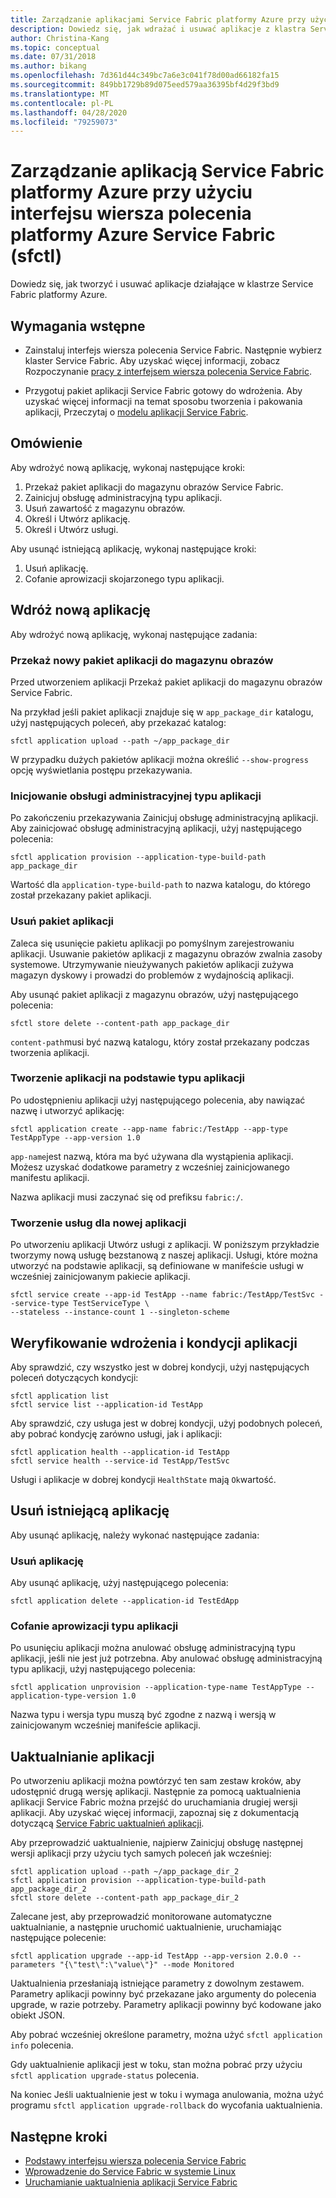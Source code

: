 ```yaml
---
title: Zarządzanie aplikacjami Service Fabric platformy Azure przy użyciu usługi sfctl
description: Dowiedz się, jak wdrażać i usuwać aplikacje z klastra Service Fabric platformy Azure przy użyciu interfejsu wiersza polecenia platformy Azure Service Fabric
author: Christina-Kang
ms.topic: conceptual
ms.date: 07/31/2018
ms.author: bikang
ms.openlocfilehash: 7d361d44c349bc7a6e3c041f78d00ad66182fa15
ms.sourcegitcommit: 849bb1729b89d075eed579aa36395bf4d29f3bd9
ms.translationtype: MT
ms.contentlocale: pl-PL
ms.lasthandoff: 04/28/2020
ms.locfileid: "79259073"
---
```

# <a name="manage-an-azure-service-fabric-application-by-using-azure-service-fabric-cli-sfctl"></a>Zarządzanie aplikacją Service Fabric platformy Azure przy użyciu interfejsu wiersza polecenia platformy Azure Service Fabric (sfctl)

Dowiedz się, jak tworzyć i usuwać aplikacje działające w klastrze Service Fabric platformy Azure.

## <a name="prerequisites"></a>Wymagania wstępne

* Zainstaluj interfejs wiersza polecenia Service Fabric. Następnie wybierz klaster Service Fabric. Aby uzyskać więcej informacji, zobacz Rozpoczynanie [pracy z interfejsem wiersza polecenia Service Fabric](service-fabric-cli.md).

* Przygotuj pakiet aplikacji Service Fabric gotowy do wdrożenia. Aby uzyskać więcej informacji na temat sposobu tworzenia i pakowania aplikacji, Przeczytaj o [modelu aplikacji Service Fabric](service-fabric-application-model.md).

## <a name="overview"></a>Omówienie

Aby wdrożyć nową aplikację, wykonaj następujące kroki:

1. Przekaż pakiet aplikacji do magazynu obrazów Service Fabric.
2. Zainicjuj obsługę administracyjną typu aplikacji.
3. Usuń zawartość z magazynu obrazów.
4. Określ i Utwórz aplikację.
5. Określ i Utwórz usługi.

Aby usunąć istniejącą aplikację, wykonaj następujące kroki:

1. Usuń aplikację.
2. Cofanie aprowizacji skojarzonego typu aplikacji.

## <a name="deploy-a-new-application"></a>Wdróż nową aplikację

Aby wdrożyć nową aplikację, wykonaj następujące zadania:

### <a name="upload-a-new-application-package-to-the-image-store"></a>Przekaż nowy pakiet aplikacji do magazynu obrazów

Przed utworzeniem aplikacji Przekaż pakiet aplikacji do magazynu obrazów Service Fabric.

Na przykład jeśli pakiet aplikacji znajduje się w `app_package_dir` katalogu, użyj następujących poleceń, aby przekazać katalog:

```shell
sfctl application upload --path ~/app_package_dir
```

W przypadku dużych pakietów aplikacji można określić `--show-progress` opcję wyświetlania postępu przekazywania.

### <a name="provision-the-application-type"></a>Inicjowanie obsługi administracyjnej typu aplikacji

Po zakończeniu przekazywania Zainicjuj obsługę administracyjną aplikacji. Aby zainicjować obsługę administracyjną aplikacji, użyj następującego polecenia:

```shell
sfctl application provision --application-type-build-path app_package_dir
```

Wartość dla `application-type-build-path` to nazwa katalogu, do którego został przekazany pakiet aplikacji.

### <a name="delete-the-application-package"></a>Usuń pakiet aplikacji

Zaleca się usunięcie pakietu aplikacji po pomyślnym zarejestrowaniu aplikacji.  Usuwanie pakietów aplikacji z magazynu obrazów zwalnia zasoby systemowe.  Utrzymywanie nieużywanych pakietów aplikacji zużywa magazyn dyskowy i prowadzi do problemów z wydajnością aplikacji. 

Aby usunąć pakiet aplikacji z magazynu obrazów, użyj następującego polecenia:

```shell
sfctl store delete --content-path app_package_dir
```

`content-path`musi być nazwą katalogu, który został przekazany podczas tworzenia aplikacji.

### <a name="create-an-application-from-an-application-type"></a>Tworzenie aplikacji na podstawie typu aplikacji

Po udostępnieniu aplikacji użyj następującego polecenia, aby nawiązać nazwę i utworzyć aplikację:

```shell
sfctl application create --app-name fabric:/TestApp --app-type TestAppType --app-version 1.0
```

`app-name`jest nazwą, która ma być używana dla wystąpienia aplikacji. Możesz uzyskać dodatkowe parametry z wcześniej zainicjowanego manifestu aplikacji.

Nazwa aplikacji musi zaczynać się od prefiksu `fabric:/`.

### <a name="create-services-for-the-new-application"></a>Tworzenie usług dla nowej aplikacji

Po utworzeniu aplikacji Utwórz usługi z aplikacji. W poniższym przykładzie tworzymy nową usługę bezstanową z naszej aplikacji. Usługi, które można utworzyć na podstawie aplikacji, są definiowane w manifeście usługi w wcześniej zainicjowanym pakiecie aplikacji.

```shell
sfctl service create --app-id TestApp --name fabric:/TestApp/TestSvc --service-type TestServiceType \
--stateless --instance-count 1 --singleton-scheme
```

## <a name="verify-application-deployment-and-health"></a>Weryfikowanie wdrożenia i kondycji aplikacji

Aby sprawdzić, czy wszystko jest w dobrej kondycji, użyj następujących poleceń dotyczących kondycji:

```shell
sfctl application list
sfctl service list --application-id TestApp
```

Aby sprawdzić, czy usługa jest w dobrej kondycji, użyj podobnych poleceń, aby pobrać kondycję zarówno usługi, jak i aplikacji:

```shell
sfctl application health --application-id TestApp
sfctl service health --service-id TestApp/TestSvc
```

Usługi i aplikacje w dobrej kondycji `HealthState` mają `Ok`wartość.

## <a name="remove-an-existing-application"></a>Usuń istniejącą aplikację

Aby usunąć aplikację, należy wykonać następujące zadania:

### <a name="delete-the-application"></a>Usuń aplikację

Aby usunąć aplikację, użyj następującego polecenia:

```shell
sfctl application delete --application-id TestEdApp
```

### <a name="unprovision-the-application-type"></a>Cofanie aprowizacji typu aplikacji

Po usunięciu aplikacji można anulować obsługę administracyjną typu aplikacji, jeśli nie jest już potrzebna. Aby anulować obsługę administracyjną typu aplikacji, użyj następującego polecenia:

```shell
sfctl application unprovision --application-type-name TestAppType --application-type-version 1.0
```

Nazwa typu i wersja typu muszą być zgodne z nazwą i wersją w zainicjowanym wcześniej manifeście aplikacji.

## <a name="upgrade-application"></a>Uaktualnianie aplikacji

Po utworzeniu aplikacji można powtórzyć ten sam zestaw kroków, aby udostępnić drugą wersję aplikacji. Następnie za pomocą uaktualnienia aplikacji Service Fabric można przejść do uruchamiania drugiej wersji aplikacji. Aby uzyskać więcej informacji, zapoznaj się z dokumentacją dotyczącą [Service Fabric uaktualnień aplikacji](service-fabric-application-upgrade.md).

Aby przeprowadzić uaktualnienie, najpierw Zainicjuj obsługę następnej wersji aplikacji przy użyciu tych samych poleceń jak wcześniej:

```shell
sfctl application upload --path ~/app_package_dir_2
sfctl application provision --application-type-build-path app_package_dir_2
sfctl store delete --content-path app_package_dir_2
```

Zalecane jest, aby przeprowadzić monitorowane automatyczne uaktualnianie, a następnie uruchomić uaktualnienie, uruchamiając następujące polecenie:

```shell
sfctl application upgrade --app-id TestApp --app-version 2.0.0 --parameters "{\"test\":\"value\"}" --mode Monitored
```

Uaktualnienia przesłaniają istniejące parametry z dowolnym zestawem. Parametry aplikacji powinny być przekazane jako argumenty do polecenia upgrade, w razie potrzeby. Parametry aplikacji powinny być kodowane jako obiekt JSON.

Aby pobrać wcześniej określone parametry, można użyć `sfctl application info` polecenia.

Gdy uaktualnienie aplikacji jest w toku, stan można pobrać przy użyciu `sfctl application upgrade-status` polecenia.

Na koniec Jeśli uaktualnienie jest w toku i wymaga anulowania, można użyć programu `sfctl application upgrade-rollback` do wycofania uaktualnienia.

## <a name="next-steps"></a>Następne kroki

* [Podstawy interfejsu wiersza polecenia Service Fabric](service-fabric-cli.md)
* [Wprowadzenie do Service Fabric w systemie Linux](service-fabric-get-started-linux.md)
* [Uruchamianie uaktualnienia aplikacji Service Fabric](service-fabric-application-upgrade.md)
